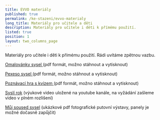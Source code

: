 ```yaml
---
title: EVVO materiály
published: true
permalink: /ke-stazeni/evvo-materialy
long_title: Materiály pro učitele a děti
description: Materiály pro učitele i děti k přímému použití.
listed: true
position: 1
layout: two_columns_page
---
```

Materiály pro učitele i děti k přímému použití. Rádi uvítáme zpětnou vazbu.



[Omalovánky sysel ](/media/sysel_omalovanky_fin.pdf)(pdf formát, možno stáhnout a vytisknout)



[Pexeso sysel ](/media/sysel_pexeso.pdf)(pdf formát, možno stáhnout a vytisknout)



[Poznávací hra s kvízem ](/media/sysel_kviz.pdf)(pdf formát, možno stáhnout a vytisknout)



[Syslí rok](https://www.youtube.com/watch?v=1XOhmTshwes&t=32s) (výukové video uložené na youtube kanále, na vyžádání zašleme video v plném rozlišení)



[Můj soused sysel](/media/Sysel_vystava_prezentace.pdf) (ukázkové pdf fotografické putovní výstavy, panely je možné dočasně zapůjčit)
